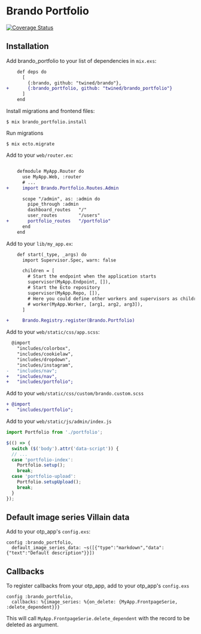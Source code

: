 # Brando Portfolio

[![Coverage Status](https://coveralls.io/repos/github/twined/brando_portfolio/badge.svg?branch=master)](https://coveralls.io/github/twined/brando_portfolio?branch=master)

## Installation

Add brando_portfolio to your list of dependencies in `mix.exs`:

```diff
    def deps do
      [
        {:brando, github: "twined/brando"},
+       {:brando_portfolio, github: "twined/brando_portfolio"}
      ]
    end
```

Install migrations and frontend files:

    $ mix brando_portfolio.install

Run migrations

    $ mix ecto.migrate

Add to your `web/router.ex`:

```diff

    defmodule MyApp.Router do
      use MyApp.Web, :router
      # ...
+     import Brando.Portfolio.Routes.Admin

      scope "/admin", as: :admin do
        pipe_through :admin
        dashboard_routes   "/"
        user_routes        "/users"
+       portfolio_routes   "/portfolio"
      end
    end
```

Add to your `lib/my_app.ex`:

```diff
    def start(_type, _args) do
      import Supervisor.Spec, warn: false

      children = [
        # Start the endpoint when the application starts
        supervisor(MyApp.Endpoint, []),
        # Start the Ecto repository
        supervisor(MyApp.Repo, []),
        # Here you could define other workers and supervisors as children
        # worker(MyApp.Worker, [arg1, arg2, arg3]),
      ]

+     Brando.Registry.register(Brando.Portfolio)
```

Add to your `web/static/css/app.scss`:

```diff
  @import
    "includes/colorbox",
    "includes/cookielaw",
    "includes/dropdown",
    "includes/instagram",
-   "includes/nav";
+   "includes/nav",
+   "includes/portfolio";
```

Add to your `web/static/css/custom/brando.custom.scss`

```diff
+ @import
+   "includes/portfolio";
```

Add to your `web/static/js/admin/index.js`

```javascript
import Portfolio from './portfolio';

$(() => {
  switch ($('body').attr('data-script')) {
  // ...
  case 'portfolio-index':
    Portfolio.setup();
    break;
  case 'portfolio-upload':
    Portfolio.setupUpload();
    break;
  }
});

```

## Default image series Villain data

Add to your otp_app's `config.exs`:

    config :brando_portfolio,
      default_image_series_data: ~s([{"type":"markdown","data":{"text":"Default description"}}])

## Callbacks

To register callbacks from your otp_app, add to your otp_app's `config.exs`

    config :brando_portfolio,
      callbacks: %{image_series: %{on_delete: {MyApp.FrontpageSerie, :delete_dependent}}}

This will call `MyApp.FrontpageSerie.delete_dependent` with the record to be deleted
as argument.
